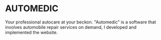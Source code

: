 # AUTOMEDIC
Your professional autocare at your beckon.
"Automedic" is a software that involves automobile repair services on demand, I developed and implemented the website. 
